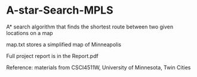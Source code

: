 # A-star-Search-MPLS

A* search algorithm that finds the shortest route between two given locations on a map

map.txt stores a simplified map of Minneapolis

Full project report is in the Report.pdf

Reference: materials from CSCI4511W, University of Minnesota, Twin Cities
